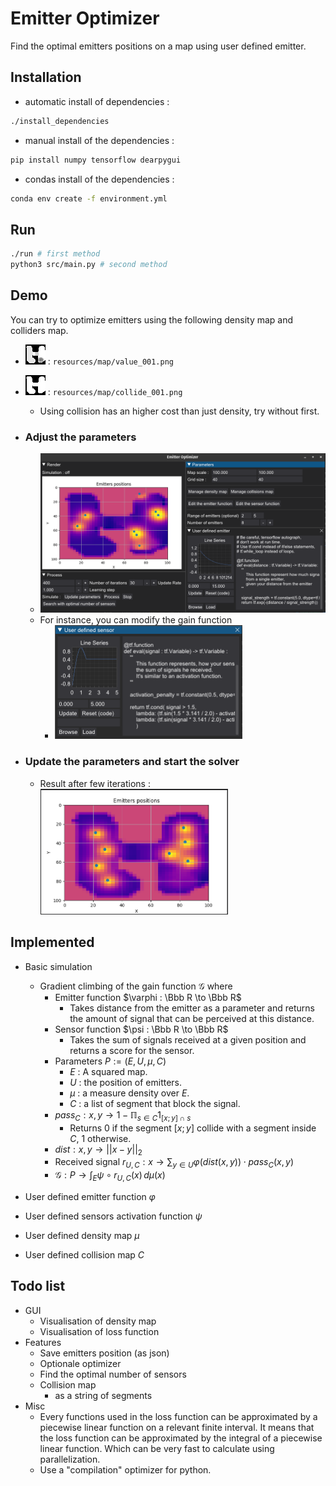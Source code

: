# Emitter Optimizer
Find the optimal emitters positions on a map using user defined emitter.

## Installation
- automatic install of dependencies :
```sh
./install_dependencies
```
- manual install of the dependencies :
```sh
pip install numpy tensorflow dearpygui
```
- condas install of the dependencies :
```sh
conda env create -f environment.yml
```

## Run
```sh
./run # first method
python3 src/main.py # second method
```

## Demo

You can try to optimize emitters using the following density map and colliders map.
- ![](resources/map/value_001.png) : ``resources/map/value_001.png``
- ![](resources/map/collide_001.png) : ``resources/map/collide_001.png``
    - Using collision has an higher cost than just density, try without first.

- ### Adjust the parameters
    - <img src="resources/demo/interface.png">
    - For instance, you can modify the gain function
        - <img src="resources/demo/user_defined_sensor.png" width=300>
- ### Update the parameters and start the solver
    - Result after few iterations : </br> <img src=resources/demo/render.png width=300>

## Implemented
- Basic simulation
    - Gradient climbing of the gain function $\mathcal G$ where
        - Emitter function $\varphi : \Bbb R \to \Bbb R$ 
            - Takes distance from the emitter as a parameter and returns the amount of signal that can be perceived at this distance.
        - Sensor function $\psi : \Bbb R \to \Bbb R$
            - Takes the sum of signals received at a given position and returns a score for the sensor.  
        - Parameters $P := (E, U, \mu, C)$
            - $E$ : A squared map.
            - $U$ : the position of emitters.
            - $\mu$ : a measure density over $E$.
            - $C$ : a list of segment that block the signal.
        - $pass_C : x, y \to 1 - \mathbb \Pi_{s \in C} 1_{[x;y] \cap s}$
            - Returns 0 if the segment $[x;y]$ collide with a segment inside $C$, 1 otherwise.
        - $dist : x, y \to || x - y ||_2$ 
        - Received signal $r_{U, C} : x \to \sum_{y \in U}\varphi \big( dist(x, y) \big) \cdot pass_C(x,y)$
        - $\mathcal G : P \to \int_E \psi \circ r_{U,C}(x) \, d\mu(x)$

- User defined emitter function $\varphi$
- User defined sensors activation function $\psi$
- User defined density map $\mu$
- User defined collision map $C$

## Todo list
- GUI
    - Visualisation of density map
    - Visualisation of loss function
- Features
    - Save emitters position (as json)
    - Optionale optimizer
    - Find the optimal number of sensors
    - Collision map
        - as a string of segments
- Misc
    - Every functions used in the loss function can be approximated by a piecewise linear function on a relevant finite interval. It means that the loss function can be approximated by the integral of a piecewise linear function. Which can be very fast to calculate using parallelization.
    - Use a "compilation" optimizer for python.